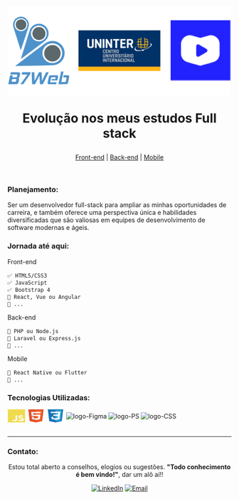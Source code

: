 
<h1 align="center">
<picture>
  <img alt="logo alternado por modo dark" src="assets/img/logosstudy.png">
</picture>
    <p>Evolução nos meus estudos Full stack</p>
</h1>

<p align="center"> 
    <a href="#Layout-Web">Front-end</a> |
    <a href="#Protótipo">Back-end</a> |
    <a href="#Sobre">Mobile</a>
</p>
<br>

### Planejamento:
Ser um desenvolvedor full-stack para ampliar as minhas oportunidades de carreira, e também oferece uma perspectiva única e habilidades diversificadas que são valiosas em equipes de desenvolvimento de software modernas e ágeis.

### Jornada até aqui:

  Front-end

    ✅ HTML5/CSS3
    ✅ JavaScript
    ✅ Bootstrap 4
    🔳 React, Vue ou Angular
    🔳 ...

  Back-end

    🔳 PHP ou Node.js
    🔳 Laravel ou Express.js
    🔳 ...

  Mobile

    🔳 React Native ou Flutter
    🔳 ...

### Tecnologias Utilizadas:
<div style="display: inline_block">
  <img align="center" alt="logo-Js" height="30" width="40" src="https://raw.githubusercontent.com/devicons/devicon/master/icons/javascript/javascript-plain.svg">
  <img align="center" alt="logo-HTML" height="30" width="40" src="https://raw.githubusercontent.com/devicons/devicon/master/icons/html5/html5-original.svg">
  <img align="center" alt="logo-CSS" height="30" width="40" src="https://raw.githubusercontent.com/devicons/devicon/master/icons/css3/css3-original.svg">
  <img align="center" alt="logo-Figma" height="30" width="40" src="https://cdn.jsdelivr.net/gh/devicons/devicon@latest/icons/figma/figma-original.svg">
  <img align="center" alt="logo-PS" height="30" width="40" src="https://cdn.jsdelivr.net/gh/devicons/devicon@latest/icons/photoshop/photoshop-original.svg">
  <img align="center" alt="logo-CSS" height="40" width="50" src="https://cdn.jsdelivr.net/gh/devicons/devicon@latest/icons/php/php-original.svg">
</div>
 <br>
 
---
<!-- 
### Layout Web:
Page desenvolvida para apresentar protótipo inicial, priorizando o [HTML Semântico](https://github.com/luruanx/Projeto-SUSDEG/blob/main/index.html) e as
[CSS responsiva](https://github.com/luruanx/Projeto-SUSDEG/blob/main/assets/style.css).<br>
<br>
<br>
<p align="center"> 
    <a href="https://luruanx.github.io/Projeto-SUSDEG/#">Clique aqui e veja o resultado</a>

https://github.com/luruanx/Projeto-SUSDEG/assets/155588491/d439991e-0818-4c55-974a-e163894b0877

<br>
<br>
<p align="center"> 
    <a href="https://luruanx.github.io/Projeto-SUSDEG/#">Responsivo em qualquer tamanho de tela</a>

https://github.com/luruanx/Projeto-SUSDEG/assets/155588491/b47da7d0-ffbb-414e-86b4-54149cd4ec2d

<br>

## Protótipo:

Com uma interface amigável e recursos interativos, o SUSDEG visa inspirar ações positivas para um futuro mais verde e justo. Aqui está uma descrição das 10 telas iniciais que esboçam a estrutura e o funcionamento deste aplicativo revolucionário. [Clique aqui](https://www.figma.com/file/oPTfRfsUhZZTe23Hl1AQCa/SUSDEG?type=design&node-id=0%3A1&mode=design&t=aoCOeqS0BKpAdOXB-1) e vizualize no FIGMA.

<div align="center"> 
  <img alt="imagens das interfaces do app" max-height="600" max-width="600" src="assets/img/Interface/prototipo gif.gif">
</div>

## Sobre:

- ### Como surgiu a ideia? 

  Escolher uma das 17 ODS, como tema para desenvolver um projeto usando uma tecnologia de minha preferência. Esse foi o requisito para usar a criatividade e mostrar os conhecimentos adquiridos na graduação até o momento presente (4º período). [Clique aqui](assets/pdf/Levantamento%20do%20projeto.pdf) e veja o levantamento inicial do desenvolvimento.  

- ### O porque do nome **SUSDEG**?

   A ideia surgiu em meio as pesquisas em conteúdos inglês, onde o **SUS** são as letras iniciais da palavra **SUSTAINABLE**, **DE** é da palavra **DEVELOPMENT** e **G** da palavra **GOALS**. 

- ### Identidade Visual

  **Logomarca:** Duas mãos postas em um globo, simbolizando apoio ao planeta terra, e em volta há 2 ramos de oliveira que simboliza paz e vitória. <br> <br>

  <div align="center">
    <img align="center" alt="logo-susdeg" height="150" width="150" src="assets/img/logo susdeg black 200.svg">
    <img align="center" alt="logo-susdeg" height="150" width="150" src="assets/img/logo susdeg white 200.svg">
    <img align="center" alt="logo-susdeg" height="150" width="150" src="assets/img/logo susdeg blue 200.svg">
  </div> <br>

  **Paleta de Cores:** 

  <br> 
  <div align="center">
    <img align="center" alt="paleta de cor" src="assets/img/paleta de cor.png">
  </div> <br> <br>

  **Font-Family:**

  <br>
<div align="center">
  <img align="center" alt="font-family"width="500" src="assets/img/fonts.png">
</div> <br> <br>

--- -->

### Contato:

  <div align="center">

  Estou total aberto a conselhos, elogios ou sugestões. **"Todo conhecimento é bem vindo!"**, dar um alô aí!!

  [![LinkedIn](https://img.shields.io/badge/LinkedIn-%230077B5.svg?logo=linkedin&logoColor=white)](https://www.linkedin.com/in/luaanriichard/) [![Email](https://img.shields.io/badge/Email-%230077B5.svg?logo=Gmail&logoColor=white)](mailto:richard_10luan@hotmail.com)

</div>

